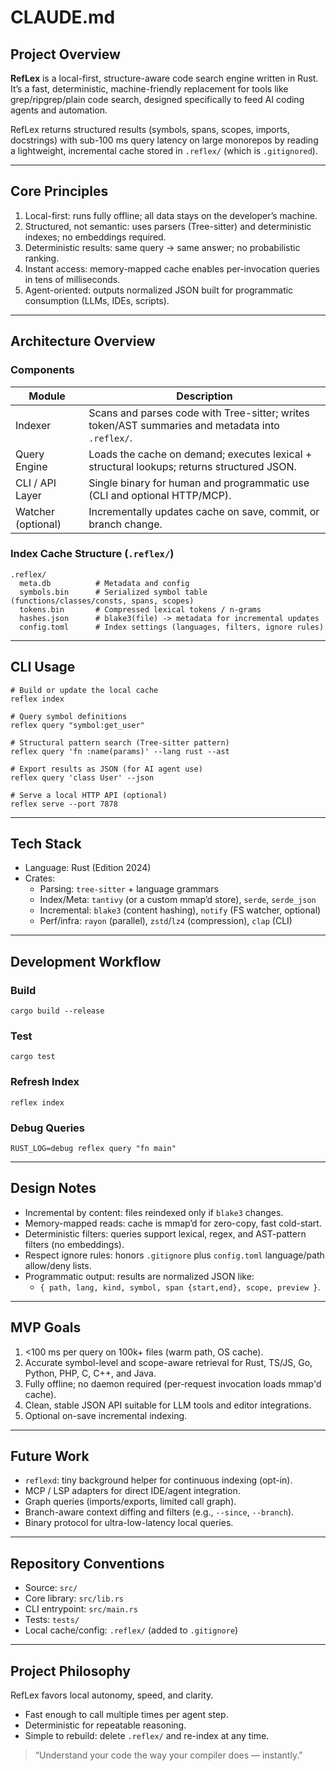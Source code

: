 # CLAUDE.md

## Project Overview
**RefLex** is a local-first, structure-aware code search engine written in Rust. It’s a fast, deterministic, machine-friendly replacement for tools like grep/ripgrep/plain code search, designed specifically to feed AI coding agents and automation.

RefLex returns structured results (symbols, spans, scopes, imports, docstrings) with sub-100 ms query latency on large monorepos by reading a lightweight, incremental cache stored in `.reflex/` (which is `.gitignored`).

---

## Core Principles
1. Local-first: runs fully offline; all data stays on the developer’s machine.  
2. Structured, not semantic: uses parsers (Tree-sitter) and deterministic indexes; no embeddings required.  
3. Deterministic results: same query → same answer; no probabilistic ranking.  
4. Instant access: memory-mapped cache enables per-invocation queries in tens of milliseconds.  
5. Agent-oriented: outputs normalized JSON built for programmatic consumption (LLMs, IDEs, scripts).

---

## Architecture Overview

### Components
| Module | Description |
| --- | --- |
| Indexer | Scans and parses code with Tree-sitter; writes token/AST summaries and metadata into `.reflex/`. |
| Query Engine | Loads the cache on demand; executes lexical + structural lookups; returns structured JSON. |
| CLI / API Layer | Single binary for human and programmatic use (CLI and optional HTTP/MCP). |
| Watcher (optional) | Incrementally updates cache on save, commit, or branch change. |

### Index Cache Structure (`.reflex/`)
    .reflex/
      meta.db          # Metadata and config
      symbols.bin      # Serialized symbol table (functions/classes/consts, spans, scopes)
      tokens.bin       # Compressed lexical tokens / n-grams
      hashes.json      # blake3(file) -> metadata for incremental updates
      config.toml      # Index settings (languages, filters, ignore rules)

---

## CLI Usage

    # Build or update the local cache
    reflex index

    # Query symbol definitions
    reflex query "symbol:get_user"

    # Structural pattern search (Tree-sitter pattern)
    reflex query 'fn :name(params)' --lang rust --ast

    # Export results as JSON (for AI agent use)
    reflex query 'class User' --json

    # Serve a local HTTP API (optional)
    reflex serve --port 7878

---

## Tech Stack
- Language: Rust (Edition 2024)  
- Crates:
  - Parsing: `tree-sitter` + language grammars  
  - Index/Meta: `tantivy` (or a custom mmap’d store), `serde`, `serde_json`  
  - Incremental: `blake3` (content hashing), `notify` (FS watcher, optional)  
  - Perf/infra: `rayon` (parallel), `zstd`/`lz4` (compression), `clap` (CLI)

---

## Development Workflow

### Build
    cargo build --release

### Test
    cargo test

### Refresh Index
    reflex index

### Debug Queries
    RUST_LOG=debug reflex query "fn main"

---

## Design Notes
- Incremental by content: files reindexed only if `blake3` changes.  
- Memory-mapped reads: cache is mmap’d for zero-copy, fast cold-start.  
- Deterministic filters: queries support lexical, regex, and AST-pattern filters (no embeddings).  
- Respect ignore rules: honors `.gitignore` plus `config.toml` language/path allow/deny lists.  
- Programmatic output: results are normalized JSON like:
  - `{ path, lang, kind, symbol, span {start,end}, scope, preview }`.

---

## MVP Goals
1. <100 ms per query on 100k+ files (warm path, OS cache).
2. Accurate symbol-level and scope-aware retrieval for Rust, TS/JS, Go, Python, PHP, C, C++, and Java.
3. Fully offline; no daemon required (per-request invocation loads mmap'd cache).
4. Clean, stable JSON API suitable for LLM tools and editor integrations.
5. Optional on-save incremental indexing.

---

## Future Work
- `reflexd`: tiny background helper for continuous indexing (opt-in).  
- MCP / LSP adapters for direct IDE/agent integration.  
- Graph queries (imports/exports, limited call graph).  
- Branch-aware context diffing and filters (e.g., `--since`, `--branch`).  
- Binary protocol for ultra-low-latency local queries.

---

## Repository Conventions
- Source: `src/`  
- Core library: `src/lib.rs`  
- CLI entrypoint: `src/main.rs`  
- Tests: `tests/`  
- Local cache/config: `.reflex/` (added to `.gitignore`)

---

## Project Philosophy
RefLex favors local autonomy, speed, and clarity.

- Fast enough to call multiple times per agent step.  
- Deterministic for repeatable reasoning.  
- Simple to rebuild: delete `.reflex/` and re-index at any time.

> “Understand your code the way your compiler does — instantly.”

